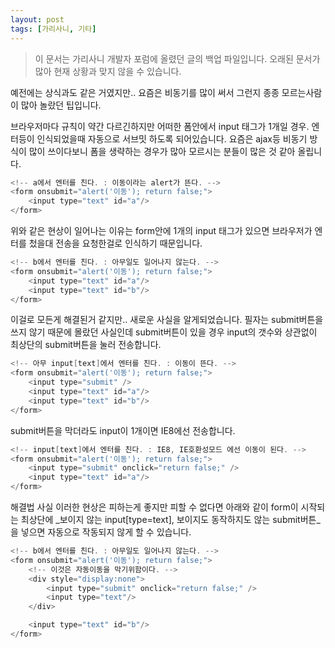 ```yaml
---
layout: post
tags: [가리사니, 기타]
---
```


> 이 문서는 가리사니 개발자 포럼에 올렸던 글의 백업 파일입니다.
오래된 문서가 많아 현재 상황과 맞지 않을 수 있습니다.


예전에는 상식과도 같은 거였지만.. 요즘은 비동기를 많이 써서 그런지 종종 모르는사람이 많아 놀랐던 팁입니다.

브라우저마다 규칙이 약간 다르긴하지만 어떠한 폼안에서 input 태그가 1개일 경우. 엔터등이 인식되었을때 자동으로 서브밋 하도록 되어있습니다. 요즘은 ajax등 비동기 방식이 많이 쓰이다보니 폼을 생략하는 경우가 많아 모르시는 분들이 많은 것 같아 올립니다.

``` java
<!-- a에서 엔터를 친다. : 이동이라는 alert가 뜬다. -->
<form onsubmit="alert('이동'); return false;">
	<input type="text" id="a"/>
</form>
```
위와 같은 현상이 일어나는 이유는 form안에 1개의 input 태그가 있으면 브라우저가 엔터를 첬을대 전송을 요청한걸로 인식하기 때문입니다.


``` java
<!-- b에서 엔터를 친다. : 아무일도 일어나지 않는다. -->
<form onsubmit="alert('이동'); return false;">
	<input type="text" id="a"/>
	<input type="text" id="b"/>
</form>
```


이걸로 모든게 해결된거 같지만.. 새로운 사실을 알게되었습니다.
필자는 submit버튼을 쓰지 않기 때문에 몰랐던 사실인데 submit버튼이 있을 경우 input의 갯수와 상관없이 최상단의 submit버튼을 눌러 전송합니다.
``` java
<!-- 아무 input[text]에서 엔터를 친다. : 이동이 뜬다. -->
<form onsubmit="alert('이동'); return false;">
	<input type="submit" />
	<input type="text" id="a"/>
	<input type="text" id="b"/>
</form>
```


submit버튼을 막더라도 input이 1개이면 IE8에선 전송합니다.
``` java
<!-- input[text]에서 엔터를 친다. : IE8, IE호환성모드 에선 이동이 된다. -->
<form onsubmit="alert('이동'); return false;">
	<input type="submit" onclick="return false;" />
	<input type="text" id="a"/>
</form>
```


해결법
사실 이러한 현상은 피하는게 좋지만 피할 수 없다면 아래와 같이 form이 시작되는 최상단에 _보이지 않는 input[type=text],  보이지도 동작하지도 않는 submit버튼_을 넣으면 자동으로 작동되지 않게 할 수 있습니다.
``` java
<!-- b에서 엔터를 친다. : 아무일도 일어나지 않는다. -->
<form onsubmit="alert('이동'); return false;">
	<!-- 이것은 자동이동을 막기위함이다. -->
	<div style="display:none">
		<input type="submit" onclick="return false;" />
		<input type="text"/>
	</div>

	<input type="text" id="b"/>
</form>
```